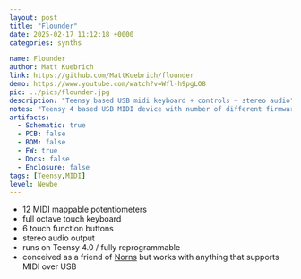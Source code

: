 ```yaml
---
layout: post
title: "Flounder"
date: 2025-02-17 11:12:18 +0000
categories: synths

name: Flounder
author: Matt Kuebrich
link: https://github.com/MattKuebrich/flounder
demo: https://www.youtube.com/watch?v=Wfl-h9pgLO8
pic: ../pics/flounder.jpg
description: "Teensy based USB midi keyboard + controls + stereo audio"
notes: "Teensy 4 based USB MIDI device with number of different firmwares."
artifacts:
  - Schematic: true
  - PCB: false
  - BOM: false
  - FW: true
  - Docs: false
  - Enclosure: false
tags: [Teensy,MIDI]
level: Newbe
---
```


- 12 MIDI mappable potentiometers
- full octave touch keyboard
- 6 touch function buttons
- stereo audio output
- runs on Teensy 4.0 / fully reprogrammable
- conceived as a friend of [Norns]({{site.baseurl}}/synths/norns-shield) but works with anything that supports MIDI over USB